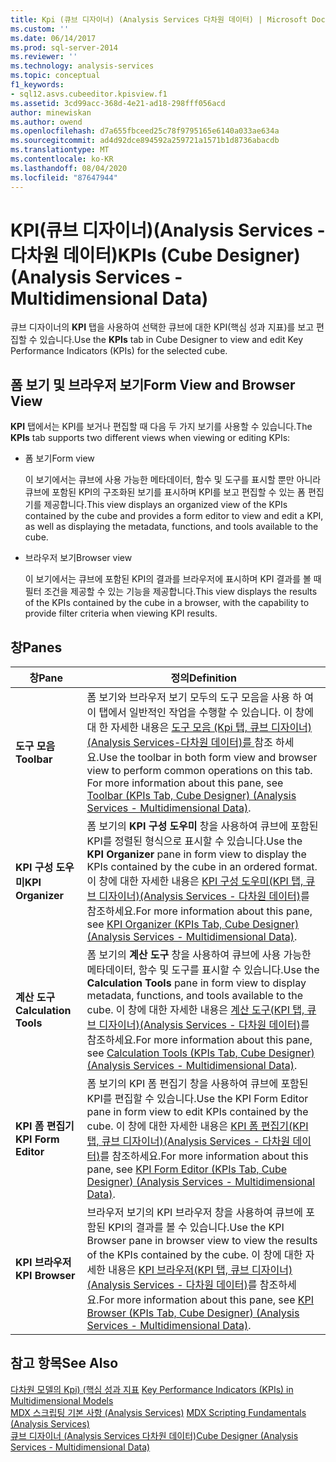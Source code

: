 ```yaml
---
title: Kpi (큐브 디자이너) (Analysis Services 다차원 데이터) | Microsoft Docs
ms.custom: ''
ms.date: 06/14/2017
ms.prod: sql-server-2014
ms.reviewer: ''
ms.technology: analysis-services
ms.topic: conceptual
f1_keywords:
- sql12.asvs.cubeeditor.kpisview.f1
ms.assetid: 3cd99acc-368d-4e21-ad18-298fff056acd
author: minewiskan
ms.author: owend
ms.openlocfilehash: d7a655fbceed25c78f9795165e6140a033ae634a
ms.sourcegitcommit: ad4d92dce894592a259721a1571b1d8736abacdb
ms.translationtype: MT
ms.contentlocale: ko-KR
ms.lasthandoff: 08/04/2020
ms.locfileid: "87647944"
---
```

# <a name="kpis-cube-designer-analysis-services---multidimensional-data"></a><span data-ttu-id="2377b-102">KPI(큐브 디자이너)(Analysis Services - 다차원 데이터)</span><span class="sxs-lookup"><span data-stu-id="2377b-102">KPIs (Cube Designer) (Analysis Services - Multidimensional Data)</span></span>
  <span data-ttu-id="2377b-103">큐브 디자이너의 **KPI** 탭을 사용하여 선택한 큐브에 대한 KPI(핵심 성과 지표)를 보고 편집할 수 있습니다.</span><span class="sxs-lookup"><span data-stu-id="2377b-103">Use the **KPIs** tab in Cube Designer to view and edit Key Performance Indicators (KPIs) for the selected cube.</span></span>  
  
## <a name="form-view-and-browser-view"></a><span data-ttu-id="2377b-104">폼 보기 및 브라우저 보기</span><span class="sxs-lookup"><span data-stu-id="2377b-104">Form View and Browser View</span></span>  
 <span data-ttu-id="2377b-105">**KPI** 탭에서는 KPI를 보거나 편집할 때 다음 두 가지 보기를 사용할 수 있습니다.</span><span class="sxs-lookup"><span data-stu-id="2377b-105">The **KPIs** tab supports two different views when viewing or editing KPIs:</span></span>  
  
-   <span data-ttu-id="2377b-106">폼 보기</span><span class="sxs-lookup"><span data-stu-id="2377b-106">Form view</span></span>  
  
     <span data-ttu-id="2377b-107">이 보기에서는 큐브에 사용 가능한 메타데이터, 함수 및 도구를 표시할 뿐만 아니라 큐브에 포함된 KPI의 구조화된 보기를 표시하며 KPI를 보고 편집할 수 있는 폼 편집기를 제공합니다.</span><span class="sxs-lookup"><span data-stu-id="2377b-107">This view displays an organized view of the KPIs contained by the cube and provides a form editor to view and edit a KPI, as well as displaying the metadata, functions, and tools available to the cube.</span></span>  
  
-   <span data-ttu-id="2377b-108">브라우저 보기</span><span class="sxs-lookup"><span data-stu-id="2377b-108">Browser view</span></span>  
  
     <span data-ttu-id="2377b-109">이 보기에서는 큐브에 포함된 KPI의 결과를 브라우저에 표시하며 KPI 결과를 볼 때 필터 조건을 제공할 수 있는 기능을 제공합니다.</span><span class="sxs-lookup"><span data-stu-id="2377b-109">This view displays the results of the KPIs contained by the cube in a browser, with the capability to provide filter criteria when viewing KPI results.</span></span>  
  
## <a name="panes"></a><span data-ttu-id="2377b-110">창</span><span class="sxs-lookup"><span data-stu-id="2377b-110">Panes</span></span>  
  
|<span data-ttu-id="2377b-111">창</span><span class="sxs-lookup"><span data-stu-id="2377b-111">Pane</span></span>|<span data-ttu-id="2377b-112">정의</span><span class="sxs-lookup"><span data-stu-id="2377b-112">Definition</span></span>|  
|----------|----------------|  
|<span data-ttu-id="2377b-113">**도구 모음**</span><span class="sxs-lookup"><span data-stu-id="2377b-113">**Toolbar**</span></span>|<span data-ttu-id="2377b-114">폼 보기와 브라우저 보기 모두의 도구 모음을 사용 하 여이 탭에서 일반적인 작업을 수행할 수 있습니다. 이 창에 대 한 자세한 내용은 [도구 모음 &#40;Kpi 탭, 큐브 디자이너&#41; &#40;Analysis Services-다차원 데이터&#41;를 ](toolbar-kpis-tab-cube-designer-analysis-services-multidimensional-data.md)참조 하세요.</span><span class="sxs-lookup"><span data-stu-id="2377b-114">Use the toolbar in both form view and browser view to perform common operations on this tab. For more information about this pane, see [Toolbar &#40;KPIs Tab, Cube Designer&#41; &#40;Analysis Services - Multidimensional Data&#41;](toolbar-kpis-tab-cube-designer-analysis-services-multidimensional-data.md).</span></span>|  
|<span data-ttu-id="2377b-115">**KPI 구성 도우미**</span><span class="sxs-lookup"><span data-stu-id="2377b-115">**KPI Organizer**</span></span>|<span data-ttu-id="2377b-116">폼 보기의 **KPI 구성 도우미** 창을 사용하여 큐브에 포함된 KPI를 정렬된 형식으로 표시할 수 있습니다.</span><span class="sxs-lookup"><span data-stu-id="2377b-116">Use the **KPI Organizer** pane in form view to display the KPIs contained by the cube in an ordered format.</span></span> <span data-ttu-id="2377b-117">이 창에 대한 자세한 내용은 [KPI 구성 도우미&#40;KPI 탭, 큐브 디자이너&#41;&#40;Analysis Services - 다차원 데이터&#41;](kpi-organizer-kpis-tab-cube-designer-analysis-services-multidimensional-data.md)를 참조하세요.</span><span class="sxs-lookup"><span data-stu-id="2377b-117">For more information about this pane, see [KPI Organizer &#40;KPIs Tab, Cube Designer&#41; &#40;Analysis Services - Multidimensional Data&#41;](kpi-organizer-kpis-tab-cube-designer-analysis-services-multidimensional-data.md).</span></span>|  
|<span data-ttu-id="2377b-118">**계산 도구**</span><span class="sxs-lookup"><span data-stu-id="2377b-118">**Calculation Tools**</span></span>|<span data-ttu-id="2377b-119">폼 보기의 **계산 도구** 창을 사용하여 큐브에 사용 가능한 메타데이터, 함수 및 도구를 표시할 수 있습니다.</span><span class="sxs-lookup"><span data-stu-id="2377b-119">Use the **Calculation Tools** pane in form view to display metadata, functions, and tools available to the cube.</span></span> <span data-ttu-id="2377b-120">이 창에 대한 자세한 내용은 [계산 도구&#40;KPI 탭, 큐브 디자이너&#41;&#40;Analysis Services - 다차원 데이터&#41;](calculation-tools-kpis-cube-designer-analysis-services-multidimensional-data.md)를 참조하세요.</span><span class="sxs-lookup"><span data-stu-id="2377b-120">For more information about this pane, see [Calculation Tools &#40;KPIs Tab, Cube Designer&#41; &#40;Analysis Services - Multidimensional Data&#41;](calculation-tools-kpis-cube-designer-analysis-services-multidimensional-data.md).</span></span>|  
|<span data-ttu-id="2377b-121">**KPI 폼 편집기**</span><span class="sxs-lookup"><span data-stu-id="2377b-121">**KPI Form Editor**</span></span>|<span data-ttu-id="2377b-122">폼 보기의 KPI 폼 편집기 창을 사용하여 큐브에 포함된 KPI를 편집할 수 있습니다.</span><span class="sxs-lookup"><span data-stu-id="2377b-122">Use the KPI Form Editor pane in form view to edit KPIs contained by the cube.</span></span> <span data-ttu-id="2377b-123">이 창에 대한 자세한 내용은 [KPI 폼 편집기&#40;KPI 탭, 큐브 디자이너&#41;&#40;Analysis Services - 다차원 데이터&#41;](kpi-form-editor-kpis-tab-cube-designer-analysis-services-multidimensional-data.md)를 참조하세요.</span><span class="sxs-lookup"><span data-stu-id="2377b-123">For more information about this pane, see [KPI Form Editor &#40;KPIs Tab, Cube Designer&#41; &#40;Analysis Services - Multidimensional Data&#41;](kpi-form-editor-kpis-tab-cube-designer-analysis-services-multidimensional-data.md).</span></span>|  
|<span data-ttu-id="2377b-124">**KPI 브라우저**</span><span class="sxs-lookup"><span data-stu-id="2377b-124">**KPI Browser**</span></span>|<span data-ttu-id="2377b-125">브라우저 보기의 KPI 브라우저 창을 사용하여 큐브에 포함된 KPI의 결과를 볼 수 있습니다.</span><span class="sxs-lookup"><span data-stu-id="2377b-125">Use the KPI Browser pane in browser view to view the results of the KPIs contained by the cube.</span></span> <span data-ttu-id="2377b-126">이 창에 대한 자세한 내용은 [KPI 브라우저&#40;KPI 탭, 큐브 디자이너&#41;&#40;Analysis Services - 다차원 데이터&#41;](kpi-browser-kpis-tab-cube-designer-analysis-services-multidimensional-data.md)를 참조하세요.</span><span class="sxs-lookup"><span data-stu-id="2377b-126">For more information about this pane, see [KPI Browser &#40;KPIs Tab, Cube Designer&#41; &#40;Analysis Services - Multidimensional Data&#41;](kpi-browser-kpis-tab-cube-designer-analysis-services-multidimensional-data.md).</span></span>|  
  
## <a name="see-also"></a><span data-ttu-id="2377b-127">참고 항목</span><span class="sxs-lookup"><span data-stu-id="2377b-127">See Also</span></span>  
 <span data-ttu-id="2377b-128">[다차원 모델의 Kpi&#41; &#40;핵심 성과 지표](multidimensional-models/key-performance-indicators-kpis-in-multidimensional-models.md) </span><span class="sxs-lookup"><span data-stu-id="2377b-128">[Key Performance Indicators &#40;KPIs&#41; in Multidimensional Models](multidimensional-models/key-performance-indicators-kpis-in-multidimensional-models.md) </span></span>  
 <span data-ttu-id="2377b-129">[MDX 스크립팅 기본 사항 &#40;Analysis Services&#41;](multidimensional-models/mdx/mdx-scripting-fundamentals-analysis-services.md) </span><span class="sxs-lookup"><span data-stu-id="2377b-129">[MDX Scripting Fundamentals &#40;Analysis Services&#41;](multidimensional-models/mdx/mdx-scripting-fundamentals-analysis-services.md) </span></span>  
 [<span data-ttu-id="2377b-130">큐브 디자이너 &#40;Analysis Services 다차원 데이터&#41;</span><span class="sxs-lookup"><span data-stu-id="2377b-130">Cube Designer &#40;Analysis Services - Multidimensional Data&#41;</span></span>](cube-designer-analysis-services-multidimensional-data.md)  
  
  
